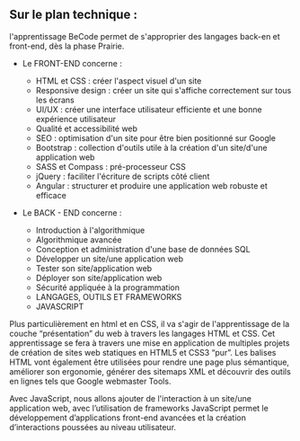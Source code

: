## Sur le plan technique : ##

l'apprentissage BeCode permet de s'approprier des langages back-en et front-end, dès la phase Prairie.


* Le FRONT-END concerne :
  * HTML et CSS : créer l'aspect visuel d'un site
  * Responsive design : créer un site qui s'affiche correctement sur tous les écrans
  * UI/UX : créer une interface utilisateur efficiente et une bonne expérience utilisateur
  * Qualité et accessibilité web
  * SEO : optimisation d'un site pour être bien positionné sur Google
  * Bootstrap : collection d'outils utile à la création d'un site/d'une application web
  * SASS et Compass : pré-processeur CSS
  * jQuery : faciliter l'écriture de scripts côté client
  * Angular : structurer et produire une application web robuste et efficace

* Le BACK - END concerne :
  * Introduction à l'algorithmique
  * Algorithmique avancée
  * Conception et administration d'une base de données SQL
  * Développer un site/une application web
  * Tester son site/application web
  * Déployer son site/application web
  * Sécurité appliquée à la programmation
  * LANGAGES, OUTILS ET FRAMEWORKS
  * JAVASCRIPT

Plus particulièrement en html et en CSS, il va s'agir de l'apprentissage de la couche “présentation” du web à travers les langages HTML et CSS.
Cet apprentissage se fera à travers une mise en application de multiples projets de création de sites web statiques en HTML5 et CSS3 “pur”.
Les balises HTML vont également être utilisées pour rendre une page plus sémantique, améliorer son ergonomie, générer des sitemaps XML et découvrir des outils en lignes tels que Google webmaster Tools.

Avec JavaScript, nous allons ajouter de l'interaction à un site/une application web, avec l’utilisation de frameworks JavaScript permet le développement d’applications front-end
avancées et la création d’interactions poussées au niveau utilisateur.
